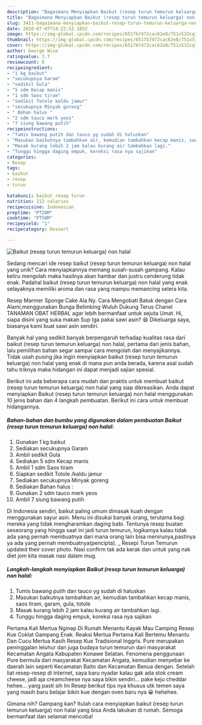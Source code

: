 ```yaml
---
description: "Bagaimana Menyiapkan Baikut (resep turun temurun keluarga) non halal Anti Gagal"
title: "Bagaimana Menyiapkan Baikut (resep turun temurun keluarga) non halal Anti Gagal"
slug: 3411-bagaimana-menyiapkan-baikut-resep-turun-temurun-keluarga-non-halal-anti-gagal
date: 2020-07-07T14:22:53.185Z
image: https://img-global.cpcdn.com/recipes/6517b7472cac62e8/751x532cq70/baikut-resep-turun-temurun-keluarga-non-halal-foto-resep-utama.jpg
thumbnail: https://img-global.cpcdn.com/recipes/6517b7472cac62e8/751x532cq70/baikut-resep-turun-temurun-keluarga-non-halal-foto-resep-utama.jpg
cover: https://img-global.cpcdn.com/recipes/6517b7472cac62e8/751x532cq70/baikut-resep-turun-temurun-keluarga-non-halal-foto-resep-utama.jpg
author: George Wise
ratingvalue: 3.7
reviewcount: 8
recipeingredient:
- "1 kg baikut"
- "secukupnya Garam"
- "sedikit Gula"
- "5 sdm Kecap manis"
- "1 sdm Saos tiram"
- "sedikit Totole kaldu jamur"
- "secukupnya Minyak goreng"
- " Bahan halus "
- "2 sdm tauco merk yeos"
- "7 siung bawang putih"
recipeinstructions:
- "Tumis bawang putih dan tauco yg sudah di haluskan"
- "Masukan baikutnya tambahkan air, kemudian tambahkan kecap manis, saos tiram, garam, gula, totole"
- "Masak kurang lebih 2 jam kalau kurang air tambahkan lagi."
- "Tunggu hingga daging empuk, koreksi rasa nya sajikan"
categories:
- Resep
tags:
- baikut
- resep
- turun

katakunci: baikut resep turun 
nutrition: 212 calories
recipecuisine: Indonesian
preptime: "PT20M"
cooktime: "PT50M"
recipeyield: "1"
recipecategory: Dessert

---
```



![Baikut (resep turun temurun keluarga) non halal](https://img-global.cpcdn.com/recipes/6517b7472cac62e8/751x532cq70/baikut-resep-turun-temurun-keluarga-non-halal-foto-resep-utama.jpg)

Sedang mencari ide resep baikut (resep turun temurun keluarga) non halal yang unik? Cara menyiapkannya memang susah-susah gampang. Kalau keliru mengolah maka hasilnya akan hambar dan justru cenderung tidak enak. Padahal baikut (resep turun temurun keluarga) non halal yang enak selayaknya memiliki aroma dan rasa yang mampu memancing selera kita.

Resep Marmer Sponge Cake Ala Ny. Cara Mengobati Batuk dengan Cara Alami,menggunakan Bunga Belimbing Wuluh Dukung Terus Chanel TANAMAN OBAT HERBAL agar lebih bermanfaat untuk sejuta Umat. Hi, siapa disini yang suka makan Sup Iga pakai sawi asin? 😆 Dikeluarga saya, biasanya kami buat sawi asin sendiri.

Banyak hal yang sedikit banyak berpengaruh terhadap kualitas rasa dari baikut (resep turun temurun keluarga) non halal, pertama dari jenis bahan, lalu pemilihan bahan segar sampai cara mengolah dan menyajikannya. Tidak usah pusing jika ingin menyiapkan baikut (resep turun temurun keluarga) non halal yang enak di mana pun anda berada, karena asal sudah tahu triknya maka hidangan ini dapat menjadi sajian spesial.


Berikut ini ada beberapa cara mudah dan praktis untuk membuat baikut (resep turun temurun keluarga) non halal yang siap dikreasikan. Anda dapat menyiapkan Baikut (resep turun temurun keluarga) non halal menggunakan 10 jenis bahan dan 4 langkah pembuatan. Berikut ini cara untuk membuat hidangannya.

<!--inarticleads1-->

##### Bahan-bahan dan bumbu yang digunakan dalam pembuatan Baikut (resep turun temurun keluarga) non halal:

1. Gunakan 1 kg baikut
1. Sediakan secukupnya Garam
1. Ambil sedikit Gula
1. Sediakan 5 sdm Kecap manis
1. Ambil 1 sdm Saos tiram
1. Siapkan sedikit Totole /kaldu jamur
1. Sediakan secukupnya Minyak goreng
1. Sediakan  Bahan halus :
1. Gunakan 2 sdm tauco merk yeos
1. Ambil 7 siung bawang putih


Di Indonesia sendiri, baikut paling umum dimasak kuah dengan menggunakan sayur asin. Menu ini disukai banyak orang, terutama bagi mereka yang tidak mengharamkan daging babi. Tentunya resep buatan seseorang yang hingga saat ini jadi turun temurun, logikamya kalau tidak ada yang pernah membuatnya dari mana orang lain bisa menirunya,pastinya ya ada yang pernah membuatnya(pencipta). _ Resepi Turun Temurun updated their cover photo. Nasi confirm tak ada kerak dan untuk yang nak diet jom kita masak nasi dalam mug. 

<!--inarticleads2-->

##### Langkah-langkah menyiapkan Baikut (resep turun temurun keluarga) non halal:

1. Tumis bawang putih dan tauco yg sudah di haluskan
1. Masukan baikutnya tambahkan air, kemudian tambahkan kecap manis, saos tiram, garam, gula, totole
1. Masak kurang lebih 2 jam kalau kurang air tambahkan lagi.
1. Tunggu hingga daging empuk, koreksi rasa nya sajikan


Pertama Kali Mertua Nginap Di Rumah Menantu Kayak Mau Camping Resep Kue Coklat Gampang Enak. Reaksi Mertua Pertama Kali Bertemu Menantu Dan Cucu Mertua Kasih Resep Kue Tradisional Inggris. Pure merupakan peninggalan leluhur dan juga budaya turun temurun dari masyarakat Kecamatan Angata Kabupaten Konawe Selatan. Fenomena penggunaan Pure bermula dari masyarakat Kecamatan Angata, kemudian menyebar ke daerah lain seperti Kecamatan Baito dan Kecamatan Benua dengan. Setelah liat resep-resep di internet, saya baru nyadar kalau gak ada stok cream cheese, jadi aja creamcheese nya saya bikin sendiri… pake keju cheddar hehee… yang pasti sih Ini Resep berikut tips nya khusus utk temen saya yang masih baru belajar bikin kue dengan oven baru nya 😀 hehehee. 

Gimana nih? Gampang kan? Itulah cara menyiapkan baikut (resep turun temurun keluarga) non halal yang bisa Anda lakukan di rumah. Semoga bermanfaat dan selamat mencoba!
